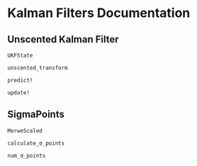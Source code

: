# Kalman Filters Documentation

## Unscented Kalman Filter

```@docs
UKFState
```
```@docs
unscented_transform
```
```@docs
predict!
```
```@docs
update!
```

## SigmaPoints

```@docs
MerweScaled
```
```@docs
calculate_σ_points
```
```@docs
num_σ_points
```
